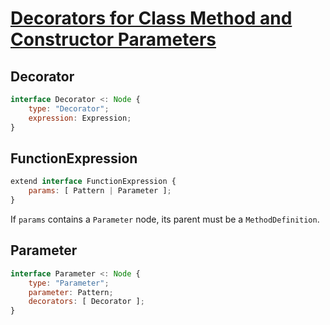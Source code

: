 # [Decorators for Class Method and Constructor Parameters][proposal-class-method-parameter-decorators]

## Decorator

```js
interface Decorator <: Node {
    type: "Decorator";
    expression: Expression;
}
```

## FunctionExpression

```js
extend interface FunctionExpression {
    params: [ Pattern | Parameter ];
}
```

If `params` contains a `Parameter` node, its parent must be a `MethodDefinition`.

## Parameter

```js
interface Parameter <: Node {
    type: "Parameter";
    parameter: Pattern;
    decorators: [ Decorator ];
}
```

[proposal-class-method-parameter-decorators]: https://github.com/tc39/proposal-class-method-parameter-decorators